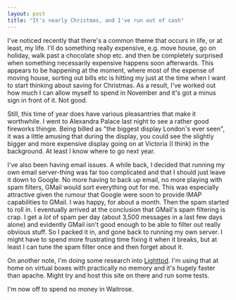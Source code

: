 ```yaml
---
layout: post
title: "It's nearly Christmas, and I've run out of cash"
---
```

I've noticed recently that there's a common theme that occurs in life, or at
least, my life. I'll do something really expensive, e.g. move house, go on
holiday, walk past a chocolate shop etc. and then be completely surprised when
something necessarily expensive happens soon afterwards. This appears to be
happening at the moment, where most of the expense of moving house, sorting
out bills etc is hitting my just at the time when I want to start thinking
about saving for Christmas. As a result, I've worked out how much I can allow
myself to spend in November and it's got a minus sign in front of it. Not
good.

Still, this time of year does have various pleasantries that make it
worthwhile. I went to Alexandra Palace last night to see a rather good
fireworks thingie. Being billed as "the biggest display London's ever seen",
it was a little amusing that during the display, you could see the slightly
bigger and more expensive display going on at Victoria (I think) in the
background. At least I know where to go next year.

I've also been having email issues. A while back, I decided that running my
own email server-thing was far too complicated and that I should just leave it
down to Google. No more having to back up email, no more playing with spam
filters, GMail would sort everything out for me. This was especially
attractive given the rumour that Google were soon to provide IMAP capabilities
to GMail. I was happy, for about a month. Then the spam started to roll in. I
eventually arrived at the conclusion that GMail's spam filtering is crap. I
get a *lot* of spam per day (about 3,500 messages in a last few days alone)
and evidently GMail isn't good enough to be able to filter out really obvious
stuff. So I packed it in, and gone back to running my own server. I might have
to spend more frustrating time fixing it when it breaks, but at least I can
tune the spam filter once and then forget about it.

On another note, I'm doing some research into [Lighttpd][1]. I'm using that at
home on virtual boxes with practically no memory and it's hugely faster than
apache. Might try and host this site on there and run some tests.

I'm now off to spend no money in Waitrose.

   [1]: http://www.lighttpd.net/
